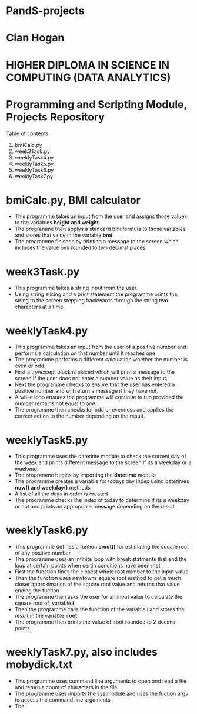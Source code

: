 # PandS-projects
# Cian Hogan
# HIGHER DIPLOMA IN SCIENCE IN COMPUTING (DATA ANALYTICS)
# Programming and Scripting Module, Projects Repository

Table of contents
1. bmiCalc.py
2. week3Task.py
3. weeklyTask4.py
4. weeklyTask5.py
5. weeklyTask6.py
6. weeklyTask7.py

# bmiCalc.py, BMI calculator

- This programme takes an input from the user and assigns those values to the variables **height and weight**.
- The programme then applys a standard bmi formula to those variables and stores that value in the variable **bmi**
- The programme finishes by printing a message to the screen which includes the value bmi rounded to two decimal places

# week3Task.py

- This programme takes a string input from the user.
- Using string slicing and a print statement the programme prints the string to the screen stepping backwards through the string two characters at a time

# weeklyTask4.py

- This programme takes an input from the user of a positive number and performs a calculation on that number until it reaches one.
- The programme performs a different calculation whether the number is even or odd.
- First a try/except block is placed which will print a message to the screen if the user does not enter a number value as their input.
- Next the programme checks to ensure that the user has entered a positive number and will return a message if they have not.
- A while loop ensures the programme will continue to run provided the number remains not equal to one.
- The programme then checks for odd or evenness and applies the correct action to the number depending on the result.

# weeklyTask5.py

- This programme uses the datetime module to check the current day of the week and prints different message to the screen if its a weekday or a weekend.
- The programme begins by importing the **datetime** module
- The programme creates a variable for todays day index using datetimes **now() and weekday()** methods
- A list of all the days in order is created
- The programme checks the index of today to determine if its a weekday or not and prints an appropriate message depending on the result

# weeklyTask6.py

- This programme defines a funtion **sroot()** for estimating the square root of any positive number
- The programme uses an infinite loop with break statments that end the loop at certain points when certin conditions have been met
- First the function finds the closest whole root number to the input value
- Then the function uses newtowns square root method to get a much closer approximation of the square root value and returns that value ending the fuction
- The programme then asks the user for an input value to calculate the square root of, variable **i**
- Then the programme calls the function of the variable i and stores the result in the variable **iroot**
- The programme then prints the value of iroot rounded to 2 decimal points.

# weeklyTask7.py, also includes mobydick.txt

- This programme uses command line arguments to open and read a file and return a count of characters in the file
- The programme uses imports the sys module and uses the fuction argv to access the command line arguments
- The










